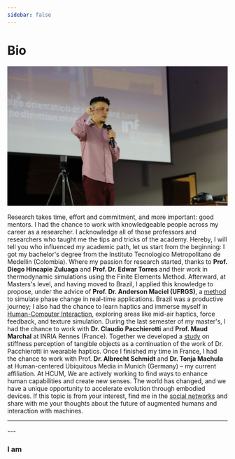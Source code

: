 ```yaml
---
sidebar: false
---
```


# Bio

![Steeven](/images/bio.jpg)

Research takes time, effort and commitment, and more important: good mentors. I had the chance to work with knowledgeable people across my career as a researcher. I acknowledge all of those professors and researchers who taught me the tips and tricks of the academy. Hereby, I will tell you who influenced my academic path, let us start from the beginning:
I got my bachelor's degree from the Instituto Tecnologico Metropolitano de Medellin (Colombia). Where my passion for research started, thanks to **Prof. Diego Hincapie Zuluaga** and **Prof. Dr. Edwar Torres** and their work in thermodynamic simulations using the Finite Elements Method. Afterward, at Masters's level, and having moved to Brazil, I applied this knowledge to propose, under the advice of **Prof. Dr. Anderson Maciel (UFRGS)**, a [method](https://www.sciencedirect.com/science/article/abs/pii/S0097849318301389) to simulate phase change in real-time applications. Brazil was a productive journey; I also had the chance to learn haptics and immerse myself in [Human-Computer Interaction](https://www.lume.ufrgs.br/handle/10183/202057), exploring areas like mid-air haptics, force feedback, and texture simulation. During the last semester of my master's, I had the chance to work with **Dr. Claudio Pacchierotti** and **Prof. Maud Marchal** at INRIA Rennes (France). Together we developed a [study](https://www.lume.ufrgs.br/handle/10183/202057) on stiffness perception of tangible objects as a continuation of the work of Dr. Pacchierotti in wearable haptics. Once I finished my time in France, I had the chance to work with Prof. **Dr. Albrecht Schmidt** and **Dr. Tonja Machula** at Human-centered Ubiquitous Media in Munich (Germany) – my current affiliation. At HCUM, We are actively working to find ways to enhance human capabilities and create new senses. The world has changed, and we have a unique opportunity to accelerate evolution through embodied devices. If this topic is from your interest, find me in the [social networks](/social/) and share with me your thoughts about the future of augmented humans and interaction with machines.

---
<Badge text="Member IEEE Technical Committee on Haptics" vertical="middle"/> 
<Badge text="Reviewer IEEE VR 2020" vertical="middle"/> 
<Badge text="Reviewer ISMAR 2020" vertical="middle"/> 
<Badge text="World Haptics 2019 SC 1st Place" vertical="middle"/> 
---

<vue-typed-js :strings="items" :loop="true">
  <h3>I am <span class="typing"></span></h3>
</vue-typed-js>

<script>
export default {
  data () {
      return {
          items: [
            'Mechatronic Engineer',
            'Computer Scientist',
            'Haptic Researcher',
            'HCI Researcher',
          ]
      }
  },
}
</script>
